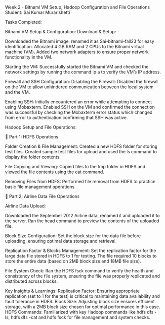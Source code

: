 Week 2 - Bitnami VM Setup, Hadoop Configuration and File Operations
Student: Sai Kumar Murarishetti 

Tasks Completed:

Bitnami VM Setup & Configuration:
Download & Setup:

Downloaded the Bitnami image, renamed it as Sai-bitnami-fall23 for easy identification.
Allocated 4 GB RAM and 2 CPUs to the Bitnami virtual machine (VM).
Added two network adapters to ensure proper network functionality in the VM.

Starting the VM:
Successfully started the Bitnami VM and checked the network settings by running the command ip a to verify the VM’s IP address.

Firewall and SSH Configuration:
Disabling the Firewall:
Disabled the firewall on the VM to allow unhindered communication between the local system and the VM.

Enabling SSH:
Initially encountered an error while attempting to connect using Mobaxterm.
Enabled SSH on the VM and confirmed the connection was successful by checking the Mobaxterm error status which changed from error to authentication confirming that SSH was active.

Hadoop Setup and File Operations:

🔹 Part 1: HDFS Operations

Folder Creation & File Management:
Created a new HDFS folder for storing test files.
Created sample test files for upload and used the ls command to display the folder contents.

File Copying and Viewing:
Copied files to the tmp folder in HDFS and viewed the file contents using the cat command.

Removing Files from HDFS:
Performed file removal from HDFS to practice basic file management operations.

🔹 Part 2: Airline Data File Operations

Airline Data Upload:

Downloaded the September 2012 Airline data, renamed it and uploaded it to the server.
Ran the head command to preview the contents of the uploaded file.

Block Size Configuration:
Set the block size for the data file before uploading, ensuring optimal data storage and retrieval.

Replication Factor & Blocks Management:
Set the replication factor for the large data file stored in HDFS to 1 for testing.
The file required 10 blocks to store the entire data (based on 2MB block size and 18MB file size).

File System Check:
Ran the HDFS fsck command to verify the health and consistency of the file system, ensuring the file was properly replicated and distributed across blocks.

Key Insights & Learnings:
Replication Factor: Ensuring appropriate replication (set to 1 for the test) is critical to maintaining data availability and fault tolerance in HDFS.
Block Size: Adjusting block size ensures efficient storage, with a 2MB block size chosen for optimal performance in this case.
HDFS Commands: Familiarized with key Hadoop commands like hdfs dfs -ls, hdfs dfs -cat and hdfs fsck for file management and system checks.
